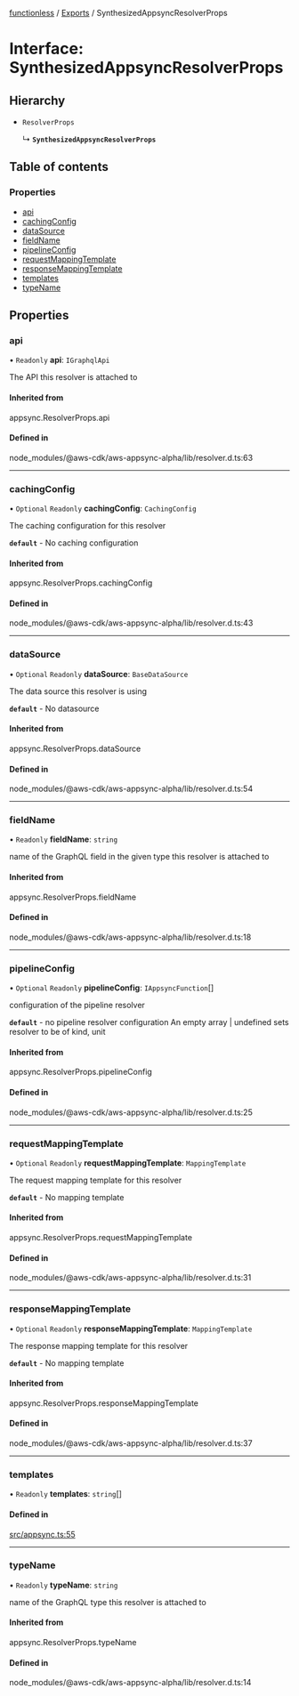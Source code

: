 [functionless](../README.md) / [Exports](../modules.md) / SynthesizedAppsyncResolverProps

# Interface: SynthesizedAppsyncResolverProps

## Hierarchy

- `ResolverProps`

  ↳ **`SynthesizedAppsyncResolverProps`**

## Table of contents

### Properties

- [api](SynthesizedAppsyncResolverProps.md#api)
- [cachingConfig](SynthesizedAppsyncResolverProps.md#cachingconfig)
- [dataSource](SynthesizedAppsyncResolverProps.md#datasource)
- [fieldName](SynthesizedAppsyncResolverProps.md#fieldname)
- [pipelineConfig](SynthesizedAppsyncResolverProps.md#pipelineconfig)
- [requestMappingTemplate](SynthesizedAppsyncResolverProps.md#requestmappingtemplate)
- [responseMappingTemplate](SynthesizedAppsyncResolverProps.md#responsemappingtemplate)
- [templates](SynthesizedAppsyncResolverProps.md#templates)
- [typeName](SynthesizedAppsyncResolverProps.md#typename)

## Properties

### api

• `Readonly` **api**: `IGraphqlApi`

The API this resolver is attached to

#### Inherited from

appsync.ResolverProps.api

#### Defined in

node_modules/@aws-cdk/aws-appsync-alpha/lib/resolver.d.ts:63

___

### cachingConfig

• `Optional` `Readonly` **cachingConfig**: `CachingConfig`

The caching configuration for this resolver

**`default`** - No caching configuration

#### Inherited from

appsync.ResolverProps.cachingConfig

#### Defined in

node_modules/@aws-cdk/aws-appsync-alpha/lib/resolver.d.ts:43

___

### dataSource

• `Optional` `Readonly` **dataSource**: `BaseDataSource`

The data source this resolver is using

**`default`** - No datasource

#### Inherited from

appsync.ResolverProps.dataSource

#### Defined in

node_modules/@aws-cdk/aws-appsync-alpha/lib/resolver.d.ts:54

___

### fieldName

• `Readonly` **fieldName**: `string`

name of the GraphQL field in the given type this resolver is attached to

#### Inherited from

appsync.ResolverProps.fieldName

#### Defined in

node_modules/@aws-cdk/aws-appsync-alpha/lib/resolver.d.ts:18

___

### pipelineConfig

• `Optional` `Readonly` **pipelineConfig**: `IAppsyncFunction`[]

configuration of the pipeline resolver

**`default`** - no pipeline resolver configuration
An empty array | undefined sets resolver to be of kind, unit

#### Inherited from

appsync.ResolverProps.pipelineConfig

#### Defined in

node_modules/@aws-cdk/aws-appsync-alpha/lib/resolver.d.ts:25

___

### requestMappingTemplate

• `Optional` `Readonly` **requestMappingTemplate**: `MappingTemplate`

The request mapping template for this resolver

**`default`** - No mapping template

#### Inherited from

appsync.ResolverProps.requestMappingTemplate

#### Defined in

node_modules/@aws-cdk/aws-appsync-alpha/lib/resolver.d.ts:31

___

### responseMappingTemplate

• `Optional` `Readonly` **responseMappingTemplate**: `MappingTemplate`

The response mapping template for this resolver

**`default`** - No mapping template

#### Inherited from

appsync.ResolverProps.responseMappingTemplate

#### Defined in

node_modules/@aws-cdk/aws-appsync-alpha/lib/resolver.d.ts:37

___

### templates

• `Readonly` **templates**: `string`[]

#### Defined in

[src/appsync.ts:55](https://github.com/sam-goodwin/functionless/blob/72d5f75/src/appsync.ts#L55)

___

### typeName

• `Readonly` **typeName**: `string`

name of the GraphQL type this resolver is attached to

#### Inherited from

appsync.ResolverProps.typeName

#### Defined in

node_modules/@aws-cdk/aws-appsync-alpha/lib/resolver.d.ts:14
